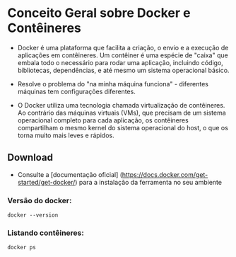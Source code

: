 # Conceito Geral sobre Docker e Contêineres
- Docker é uma plataforma que facilita a criação, o envio e a execução de aplicações em contêineres. Um contêiner é uma espécie de "caixa" que embala todo o necessário para rodar uma aplicação, incluindo código, bibliotecas, dependências, e até mesmo um sistema operacional básico.

- Resolve o problema do "na minha máquina funciona" - diferentes máquinas tem configurações diferentes.

- O Docker utiliza uma tecnologia chamada virtualização de contêineres. Ao contrário das máquinas virtuais (VMs), que precisam de um sistema operacional completo para cada aplicação, os contêineres compartilham o mesmo kernel do sistema operacional do host, o que os torna muito mais leves e rápidos.

## Download
-  Consulte a [documentação oficial] (https://docs.docker.com/get-started/get-docker/) para a instalação da ferramenta no seu ambiente 

### Versão do docker:
```
docker --version
```
### Listando contêineres:
```
docker ps
```